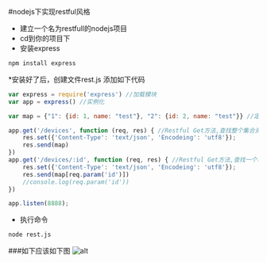 #nodejs下实现restful风格
* 建立一个名为restfull的nodejs项目
* cd到你的项目下
* 安装express
```sh
npm install express
```
*安装好了后，创建文件rest.js 添加如下代码
```js
var express = require('express') //加载模块
var app = express() //实例化

var map = {"1": {id: 1, name: "test"}, "2": {id: 2, name: "test"}} //定义一个集合资源，key为字符串完全是模仿java MAP<T,E>，否则谁会这么去写个hash啊！

app.get('/devices', function (req, res) { //Restful Get方法,查找整个集合资源
    res.set({'Content-Type': 'text/json', 'Encodeing': 'utf8'});
    res.send(map)
})
app.get('/devices/:id', function (req, res) { //Restful Get方法,查找一个单一资源
    res.set({'Content-Type': 'text/json', 'Encodeing': 'utf8'});
    res.send(map[req.param('id')])
    //console.log(req.param('id'))
})

app.listen(8888);
```


* 执行命令

```sh
node rest.js
```
###如下应该如下图
![alt](https://raw.githubusercontent.com/richardgong1987/openMaterial/master/javascript/restful/get.png)


